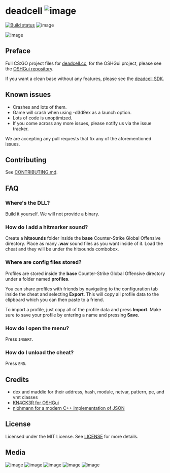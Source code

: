# deadcell ![image](https://img.shields.io/github/stars/EternityX/DEADCELL-CSGO.svg?style=social) 

[![Build status](https://ci.appveyor.com/api/projects/status/hed52wml7ovx3qxb?svg=true)](https://ci.appveyor.com/project/EternityX/deadcell-csgo) 
![image](https://img.shields.io/github/issues/EternityX/DEADCELL-CSGO.svg) 

![image](https://img.shields.io/discord/559937792092667904.svg?label=discord&style=for-the-badge)



## Preface
Full CS:GO project files for [deadcell.cc](https://deadcell.cc/), for the OSHGui project, please see the [OSHGui repository](https://github.com/EternityX/DEADCELL-OSHGUI).

If you want a clean base without any features, please see the [deadcell SDK](https://github.com/alpine971/DEADCELL-SDK).

## Known issues
- Crashes and lots of them.
- Game will crash when using -d3d9ex as a launch option.
- Lots of code is unoptimized.
- If you come across any more issues, please notify us via the issue tracker.

We are accepting any pull requests that fix any of the aforementioned issues.

## Contributing
See [CONTRIBUTING.md](https://github.com/EternityX/DEADCELL-CSGO/blob/master/CONTRIBUTING.md).

## FAQ
### Where's the DLL?
Build it yourself. We will not provide a binary.

### How do I add a hitmarker sound?
Create a **hitsounds** folder inside the **base** Counter-Strike Global Offensive directory.
Place as many **.wav** sound files as you want inside of it. Load the cheat and they will be under the hitsounds combobox.

### Where are config files stored?
Profiles are stored inside the **base** Counter-Strike Global Offensive directory under a folder named **profiles**.

You can share profiles with friends by navigating to the configuration tab inside the cheat and selecting **Export**. This will copy all profile data to the clipboard which you can then paste to a friend.

To import a profile, just copy all of the profile data and press **Import**. Make sure to save your profile by entering a name and pressing **Save**.

### How do I open the menu?
Press `INSERT`.

### How do I unload the cheat?
Press `END`.

## Credits 
- dex and maddie for their address, hash, module, netvar, pattern, pe, and vmt classes
- [KN4CK3R for OSHGui](https://github.com/KN4CK3R/OSHGui)
- [nlohmann for a modern C++ implementation of JSON](https://github.com/nlohmann/json)

## License
Licensed under the MIT License. See [LICENSE](https://github.com/EternityX/DEADCELL-CSGO/blob/master/LICENSE) for more details.

## Media
![image](https://i.imgur.com/JcksnA7.png)
![image](https://i.imgur.com/0wAOPPj.png)
![image](https://i.imgur.com/b76kQH2.png)
![image](https://i.imgur.com/4ucjwAg.png)
![image](https://i.imgur.com/q5M8Qx4.png)
